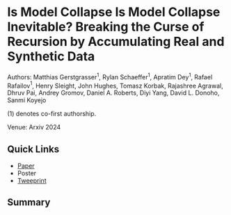 # Is Model Collapse Is Model Collapse Inevitable? Breaking the Curse of Recursion by Accumulating Real and Synthetic Data

Authors: Matthias Gerstgrasser$^1$, Rylan Schaeffer$^1$, Apratim Dey$^1$, Rafael Rafailov$^1$, Henry Sleight, John Hughes, Tomasz Korbak, Rajashree Agrawal, Dhruv Pai, Andrey Gromov, Daniel A. Roberts, Diyi Yang, David L. Donoho, Sanmi Koyejo

(1) denotes co-first authorship.

Venue: Arxiv 2024

## Quick Links

- [Paper](paper.pdf)
- Poster
- [Tweeprint]()

## Summary